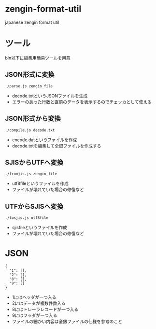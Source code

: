 # zengin-format-util
japanese zengin format util

# ツール

bin以下に編集用簡易ツールを用意

## JSON形式に変換

```
./parse.js zengin_file
```

* decode.txtというJSONファイルを生成
* エラーのあった行数と直前のデータを表示するのでチェッカとして使える

## JSON形式から変換

```
./compile.js decode.txt
```

* encode.datというファイルを作成
* decode.txtを編集して全銀ファイルを作成する

## SJISからUTFへ変換

```
./fromjis.js zengin_file
```

* utf8fileというファイルを作成
* ファイルが壊れていた場合の修復など

## UTFからSJISへ変換

```
./tosjis.js utf8file
```

* sjisfileというファイルを作成
* ファイルが壊れていた場合の修復など

# JSON

```
{
  "1": [],
  "2": [],
  "8": [],
  "9": []
}
```

* 1にはヘッダが一つ入る
* 2にはデータが複数件数入る
* 8にはトレーラレコードが一つ入る
* 9にはフッダが一つ入る
* ファイルの細かい内容は全銀ファイルの仕様を参考のこと


